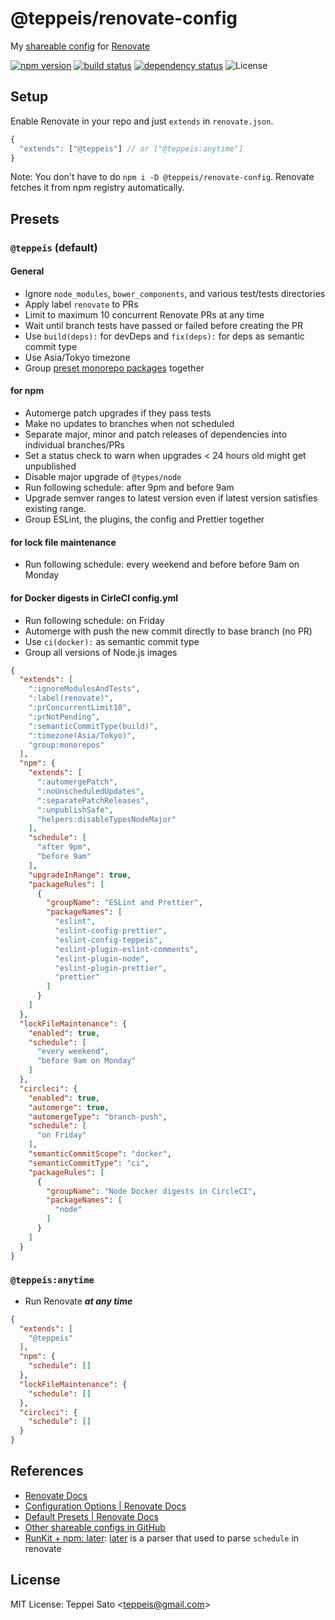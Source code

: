 @teppeis/renovate-config
====

My [shareable config](https://renovatebot.com/docs/config-presets/) for [Renovate](https://renovatebot.com)

[![npm version][npm-image]][npm-url]
[![build status][circleci-image]][circleci-url]
[![dependency status][deps-image]][deps-url]
![License][license]

## Setup

Enable Renovate in your repo and just `extends` in `renovate.json`.

```js
{
  "extends": ["@teppeis"] // or ["@teppeis:anytime"]
}
```

Note: You don't have to do `npm i -D @teppeis/renovate-config`.
Renovate fetches it from npm registry automatically.

## Presets

### `@teppeis` (default)

#### General

- Ignore `node_modules`, `bower_components`, and various test/tests directories
- Apply label `renovate` to PRs
- Limit to maximum 10 concurrent Renovate PRs at any time
- Wait until branch tests have passed or failed before creating the PR
- Use `build(deps):` for devDeps and `fix(deps):` for deps as semantic commit type
- Use Asia/Tokyo timezone
- Group [preset monorepo packages](https://renovatebot.com/docs/presets-monorepo/) together

#### for npm

- Automerge patch upgrades if they pass tests
- Make no updates to branches when not scheduled
- Separate major, minor and patch releases of dependencies into individual branches/PRs
- Set a status check to warn when upgrades <  24 hours old might get unpublished
- Disable major upgrade of `@types/node`
- Run following schedule: after 9pm and before 9am
- Upgrade semver ranges to latest version even if latest version satisfies existing range.
- Group ESLint, the plugins, the config and Prettier together

#### for lock file maintenance

- Run following schedule: every weekend and before before 9am on Monday

#### for Docker digests in CirleCI config.yml

- Run following schedule: on Friday
- Automerge with push the new commit directly to base branch (no PR)
- Use `ci(docker):` as semantic commit type
- Group all versions of Node.js images

```json
{
  "extends": [
    ":ignoreModulesAndTests",
    ":label(renovate)",
    ":prConcurrentLimit10",
    ":prNotPending",
    ":semanticCommitType(build)",
    ":timezone(Asia/Tokyo)",
    "group:monorepos"
  ],
  "npm": {
    "extends": [
      ":automergePatch",
      ":noUnscheduledUpdates",
      ":separatePatchReleases",
      ":unpublishSafe",
      "helpers:disableTypesNodeMajor"
    ],
    "schedule": [
      "after 9pm",
      "before 9am"
    ],
    "upgradeInRange": true,
    "packageRules": [
      {
        "groupName": "ESLint and Prettier",
        "packageNames": [
          "eslint",
          "eslint-config-prettier",
          "eslint-config-teppeis",
          "eslint-plugin-eslint-comments",
          "eslint-plugin-node",
          "eslint-plugin-prettier",
          "prettier"
        ]
      }
    ]
  },
  "lockFileMaintenance": {
    "enabled": true,
    "schedule": [
      "every weekend",
      "before 9am on Monday"
    ]
  },
  "circleci": {
    "enabled": true,
    "automerge": true,
    "automergeType": "branch-push",
    "schedule": [
      "on Friday"
    ],
    "semanticCommitScope": "docker",
    "semanticCommitType": "ci",
    "packageRules": [
      {
        "groupName": "Node Docker digests in CircleCI",
        "packageNames": [
          "node"
        ]
      }
    ]
  }
}
```

### `@teppeis:anytime`

- Run Renovate ***at any time***

```json
{
  "extends": [
    "@teppeis"
  ],
  "npm": {
    "schedule": []
  },
  "lockFileMaintenance": {
    "schedule": []
  },
  "circleci": {
    "schedule": []
  }
}
```

## References

- [Renovate Docs](https://renovatebot.com/docs/)
- [Configuration Options \| Renovate Docs](https://renovatebot.com/docs/configuration-options/)
- [Default Presets \| Renovate Docs](https://renovatebot.com/docs/presets-default/)
- [Other shareable configs in GitHub](https://github.com/search?o=desc&q=%22renovate-config%22&s=stars&type=Repositories&utf8=%E2%9C%93)
- [RunKit \+ npm: later](https://npm.runkit.com/later): [later](https://www.npmjs.com/package/later) is a parser that used to parse `schedule` in renovate

## License

MIT License: Teppei Sato &lt;teppeis@gmail.com&gt;

[npm-image]: https://img.shields.io/npm/v/@teppeis/renovate-config.svg
[npm-url]: https://npmjs.org/package/@teppeis/renovate-config
[npm-downloads-image]: https://img.shields.io/npm/dm/@teppeis/renovate-config.svg
[travis-image]: https://img.shields.io/travis/teppeis/renovate-config/master.svg
[travis-url]: https://travis-ci.org/teppeis/renovate-config
[circleci-image]: https://circleci.com/gh/teppeis/renovate-config.svg?style=shield
[circleci-url]: https://circleci.com/gh/teppeis/renovate-config
[deps-image]: https://img.shields.io/david/teppeis/renovate-config.svg
[deps-url]: https://david-dm.org/teppeis/renovate-config
[node-version]: https://img.shields.io/badge/Node.js%20support-v6,v8,v9-brightgreen.svg
[coverage-image]: https://img.shields.io/coveralls/teppeis/renovate-config/master.svg
[coverage-url]: https://coveralls.io/github/teppeis/renovate-config?branch=master
[license]: https://img.shields.io/npm/l/@teppeis/renovate-config.svg
